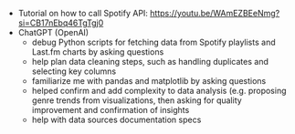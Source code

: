 - Tutorial on how to call Spotify API: https://youtu.be/WAmEZBEeNmg?si=CB17nEbq46TgTgj0
- ChatGPT (OpenAI)
  - debug Python scripts for fetching data from Spotify playlists and Last.fm charts by asking questions
  - help plan data cleaning steps, such as handling duplicates and selecting key columns
  - familiarize me with pandas and matplotlib by asking questions
  - helped confirm and add complexity to data analysis (e.g. proposing genre trends from visualizations, then asking for quality improvement and confirmation of insights
  - help with data sources documentation specs
